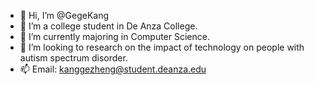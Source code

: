 - 👋 Hi, I’m @GegeKang
- 👀 I’m a college student in De Anza College.
- 🌱 I’m currently majoring in Computer Science.
- 💞️ I’m looking to research on the impact of technology on people with autism spectrum disorder.
- 📫 Email: kanggezheng@student.deanza.edu

<!---
GegeKang/GegeKang is a ✨ special ✨ repository because its `README.md` (this file) appears on your GitHub profile.
You can click the Preview link to take a look at your changes.
--->
